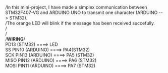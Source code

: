 /In this mini-project, I have made a simplex communication between STM32F407-VG and ARDUINO UNO to transmit one character (ARDUINO --> STM32).
<br>/The orange LED will blink if the message has been received succefully.
<br>/
<br>/
<br>/****WIRING****/
<br>  PD13 (STM32) ====> LED 
<br>  SS    PIN10 (ARDUINO) ====> PA4(STM32)
<br>  SCK   PIN13 (ARDUINO) ====> PA5 (STM32)
<br>  MISO  PIN12 (ARDUINO) ====> PA6 (STM32)
<br>  MOSI  PIN11 (ARDUINO) ====> PA7 (STM32)
